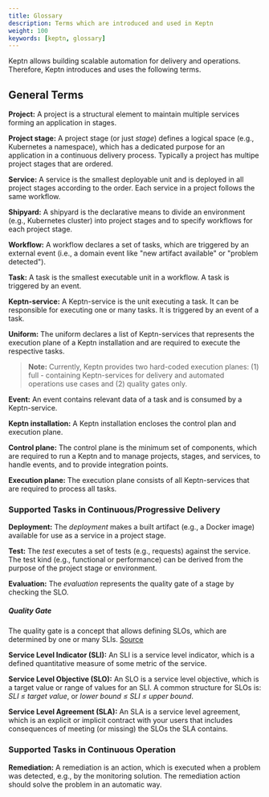 ```yaml
---
title: Glossary
description: Terms which are introduced and used in Keptn
weight: 100
keywords: [keptn, glossary]
---
```


Keptn allows building scalable automation for delivery and operations. Therefore, Keptn introduces and uses the following terms.

## General Terms

**Project:** A project is a structural element to maintain multiple services forming an application in stages.

**Project stage:** A project stage (or just *stage*) defines a logical space (e.g., Kubernetes a namespace), which has a dedicated purpose for an application in a continuous delivery process. Typically a project has multipe project stages that are ordered.

**Service:** A service is the smallest deployable unit and is deployed in all project stages according to the order. Each service in a project follows the same workflow.

**Shipyard:** A shipyard is the declarative means to divide an environment (e.g., Kubernetes cluster) into project stages and to specify workflows for each project stage.

**Workflow:** A workflow declares a set of tasks, which are triggered by an external event (i.e., a domain event like "new artifact available" or "problem detected"). 

**Task:** A task is the smallest executable unit in a workflow. A task is triggered by an event. 

**Keptn-service:** A Keptn-service is the unit executing a task. It can be responsible for executing one or many tasks. It is triggered by an event of a task.

**Uniform:** The uniform declares a list of Keptn-services that represents the execution plane of a Keptn installation and are required to execute the respective tasks. 

> **Note:** Currently, Keptn provides two hard-coded execution planes: (1) full - containing Keptn-services for delivery and automated operations use cases and (2) quality gates only. 

**Event:** An event contains relevant data of a task and is consumed by a Keptn-service.

**Keptn installation:** A Keptn installation encloses the control plan and execution plane. 

**Control plane:** The control plane is the minimum set of components, which are required to run a Keptn and to manage projects, stages, and services, to handle events, and to provide integration points. 

**Execution plane:** The execution plane consists of all Keptn-services that are required to process all tasks. 

### Supported Tasks in Continuous/Progressive Delivery

**Deployment:** The *deployment* makes a built artifact (e.g., a Docker image) available for use as a service in a project stage. 

**Test:** The *test* executes a set of tests (e.g., requests) against the service. The test kind (e.g., functional or performance) can be derived from the purpose of the project stage or environment. 

**Evaluation:** The *evaluation* represents the quality gate of a stage by checking the SLO. 

##### Quality Gate
The quality gate is a concept that allows defining SLOs, which are determined by one or many SLIs. [Source](https://landing.google.com/sre/sre-book/chapters/service-level-objectives/) 

**Service Level Indicator (SLI):** An SLI is a service level indicator, which is a defined quantitative measure of some metric of the service.

**Service Level Objective (SLO):** An SLO is a service level objective, which is a target value or range of values for an SLI. A common structure for SLOs is: *SLI ≤ target value*, or *lower bound ≤ SLI ≤ upper bound*. 

**Service Level Agreement (SLA):** An SLA is a service level agreement, which is an explicit or implicit contract with your users that includes consequences of meeting (or missing) the SLOs the SLA contains.

### Supported Tasks in Continuous Operation

**Remediation:** A remediation is an action, which is executed when a problem was detected, e.g., by the monitoring solution. The remediation action should solve the problem in an automatic way.

